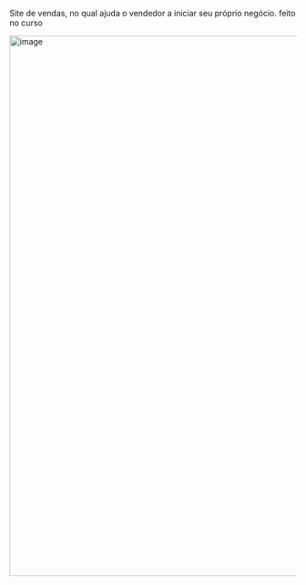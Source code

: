 Site de vendas, no qual ajuda o vendedor a iniciar seu próprio negócio. feito no curso 

<img width="949" alt="image" src="https://github.com/user-attachments/assets/1a8c913c-9eeb-429a-8d9b-50eebbb2c118" />

